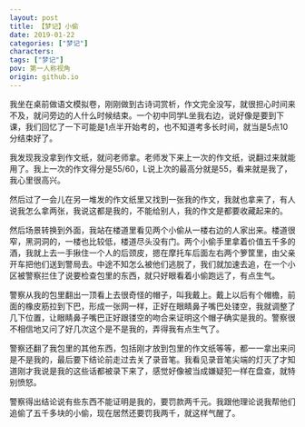 ```yaml
---
layout: post
title: 【梦记】小偷
date: 2019-01-22
categories: ["梦记"]
characters: 
tags: ["梦记"]
pov: 第一人称视角
origin: github.io
---
```


我坐在桌前做语文模拟卷，刚刚做到古诗词赏析，作文完全没写，就很担心时间来不及，就问旁边的人什么时候结束。一个初中同学L坐我右边，说好像是要到下课，我们回忆了一下可能是1点半开始考的，也不知道考多长时间，就当是5点10分结束好了。

我发现我没拿到作文纸，就问老师拿。老师发下来上一次的作文纸，说翻过来就能用了。我上一次的作文得分是55/60，L说上次的最高分就是55，看来就是我了，我心里很高兴。

然后过了一会儿在另一堆发的作文纸里又找到一张我的作文，我就也拿来了，有人说我怎么拿两张，我说这都是我的，不能给别人，我的作文是都要收藏起来的。

然后场景转换到外面，我站在楼道里看见两个小偷从一楼右边的人家出来。楼道很窄，黑洞洞的，一楼也比较低，楼道尽头没有门。两个小偷手里拿着价值五千多的酒，我就上去一手揪住一个人的后颈皮，摁在摩托车后面左右两个箩筐里，由父亲开车把他们送到警局去。中途不知怎么被他们逃脱了，我们就加速去追，在一个小区被警察拦住了说要检查包里的东西，就只好眼看着小偷跑远了，有点生气。

警察从我的包里翻出一顶看上去很奇怪的帽子，叫我戴上。戴上以后有个帽檐，前面的橡皮筋拉到下巴，形成一张网一样，正好在眼睛鼻子嘴巴处镂空，我就调整了几下位置，让眼睛鼻子嘴巴正好跟镂空的吻合来证明这个帽子确实是我的。警察很不相信地又问了好几次这个是不是我的，弄得我有点生气了。

警察还翻了我包里的其他东西，包括刚才放到包里的作文纸等等，都一一拿出来问是不是我的，最后要下结论前走过去关了录音笔。我看见录音笔尖端的灯灭了才知道刚才我说是我的这些话都被录下来了，感觉好像被当成嫌疑犯一样在盘查，就特别愤怒。

警察得出结论说有些东西不能证明是我的，要罚款两千元。我跟他理论说我帮他们追偷了五千多块的小偷，现在居然还要罚我两千，就这样气醒了。